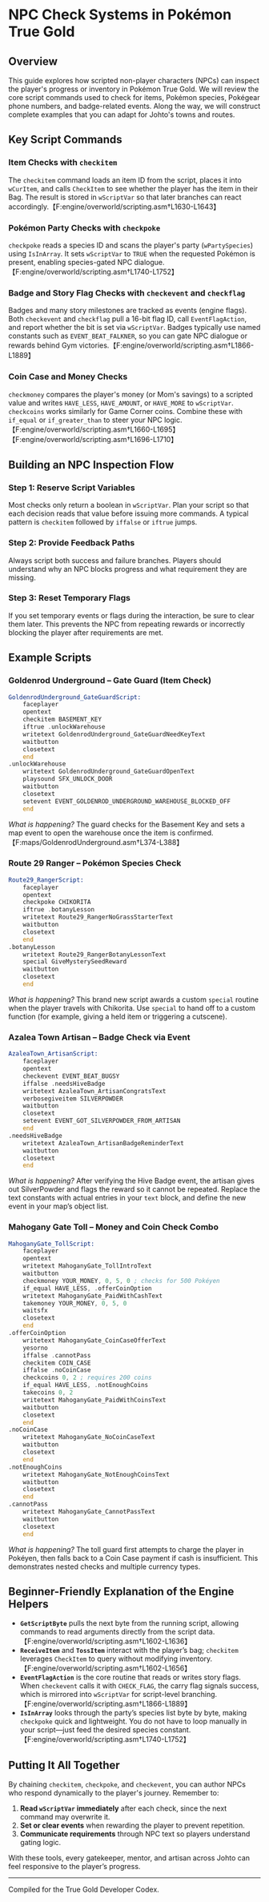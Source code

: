 # NPC Check Systems in Pokémon True Gold

## Overview
This guide explores how scripted non-player characters (NPCs) can inspect the player's progress or inventory in Pokémon True Gold. We will review the core script commands used to check for items, Pokémon species, Pokégear phone numbers, and badge-related events. Along the way, we will construct complete examples that you can adapt for Johto's towns and routes.

## Key Script Commands

### Item Checks with `checkitem`
The `checkitem` command loads an item ID from the script, places it into `wCurItem`, and calls `CheckItem` to see whether the player has the item in their Bag. The result is stored in `wScriptVar` so that later branches can react accordingly.【F:engine/overworld/scripting.asm†L1630-L1643】

### Pokémon Party Checks with `checkpoke`
`checkpoke` reads a species ID and scans the player's party (`wPartySpecies`) using `IsInArray`. It sets `wScriptVar` to `TRUE` when the requested Pokémon is present, enabling species-gated NPC dialogue.【F:engine/overworld/scripting.asm†L1740-L1752】

### Badge and Story Flag Checks with `checkevent` and `checkflag`
Badges and many story milestones are tracked as events (engine flags). Both `checkevent` and `checkflag` pull a 16-bit flag ID, call `EventFlagAction`, and report whether the bit is set via `wScriptVar`. Badges typically use named constants such as `EVENT_BEAT_FALKNER`, so you can gate NPC dialogue or rewards behind Gym victories.【F:engine/overworld/scripting.asm†L1866-L1889】

### Coin Case and Money Checks
`checkmoney` compares the player's money (or Mom's savings) to a scripted value and writes `HAVE_LESS`, `HAVE_AMOUNT`, or `HAVE_MORE` to `wScriptVar`. `checkcoins` works similarly for Game Corner coins. Combine these with `if_equal` or `if_greater_than` to steer your NPC logic.【F:engine/overworld/scripting.asm†L1660-L1695】【F:engine/overworld/scripting.asm†L1696-L1710】

## Building an NPC Inspection Flow

### Step 1: Reserve Script Variables
Most checks only return a boolean in `wScriptVar`. Plan your script so that each decision reads that value before issuing more commands. A typical pattern is `checkitem` followed by `iffalse` or `iftrue` jumps.

### Step 2: Provide Feedback Paths
Always script both success and failure branches. Players should understand why an NPC blocks progress and what requirement they are missing.

### Step 3: Reset Temporary Flags
If you set temporary events or flags during the interaction, be sure to clear them later. This prevents the NPC from repeating rewards or incorrectly blocking the player after requirements are met.

## Example Scripts

### Goldenrod Underground – Gate Guard (Item Check)
```asm
GoldenrodUnderground_GateGuardScript:
    faceplayer
    opentext
    checkitem BASEMENT_KEY
    iftrue .unlockWarehouse
    writetext GoldenrodUnderground_GateGuardNeedKeyText
    waitbutton
    closetext
    end
.unlockWarehouse
    writetext GoldenrodUnderground_GateGuardOpenText
    playsound SFX_UNLOCK_DOOR
    waitbutton
    closetext
    setevent EVENT_GOLDENROD_UNDERGROUND_WAREHOUSE_BLOCKED_OFF
    end
```
*What is happening?* The guard checks for the Basement Key and sets a map event to open the warehouse once the item is confirmed.【F:maps/GoldenrodUnderground.asm†L374-L388】

### Route 29 Ranger – Pokémon Species Check
```asm
Route29_RangerScript:
    faceplayer
    opentext
    checkpoke CHIKORITA
    iftrue .botanyLesson
    writetext Route29_RangerNoGrassStarterText
    waitbutton
    closetext
    end
.botanyLesson
    writetext Route29_RangerBotanyLessonText
    special GiveMysterySeedReward
    waitbutton
    closetext
    end
```
*What is happening?* This brand new script awards a custom `special` routine when the player travels with Chikorita. Use `special` to hand off to a custom function (for example, giving a held item or triggering a cutscene).

### Azalea Town Artisan – Badge Check via Event
```asm
AzaleaTown_ArtisanScript:
    faceplayer
    opentext
    checkevent EVENT_BEAT_BUGSY
    iffalse .needsHiveBadge
    writetext AzaleaTown_ArtisanCongratsText
    verbosegiveitem SILVERPOWDER
    waitbutton
    closetext
    setevent EVENT_GOT_SILVERPOWDER_FROM_ARTISAN
    end
.needsHiveBadge
    writetext AzaleaTown_ArtisanBadgeReminderText
    waitbutton
    closetext
    end
```
*What is happening?* After verifying the Hive Badge event, the artisan gives out SilverPowder and flags the reward so it cannot be repeated. Replace the text constants with actual entries in your `text` block, and define the new event in your map’s object list.

### Mahogany Gate Toll – Money and Coin Check Combo
```asm
MahoganyGate_TollScript:
    faceplayer
    opentext
    writetext MahoganyGate_TollIntroText
    waitbutton
    checkmoney YOUR_MONEY, 0, 5, 0 ; checks for 500 Pokéyen
    if_equal HAVE_LESS, .offerCoinOption
    writetext MahoganyGate_PaidWithCashText
    takemoney YOUR_MONEY, 0, 5, 0
    waitsfx
    closetext
    end
.offerCoinOption
    writetext MahoganyGate_CoinCaseOfferText
    yesorno
    iffalse .cannotPass
    checkitem COIN_CASE
    iffalse .noCoinCase
    checkcoins 0, 2 ; requires 200 coins
    if_equal HAVE_LESS, .notEnoughCoins
    takecoins 0, 2
    writetext MahoganyGate_PaidWithCoinsText
    waitbutton
    closetext
    end
.noCoinCase
    writetext MahoganyGate_NoCoinCaseText
    waitbutton
    closetext
    end
.notEnoughCoins
    writetext MahoganyGate_NotEnoughCoinsText
    waitbutton
    closetext
    end
.cannotPass
    writetext MahoganyGate_CannotPassText
    waitbutton
    closetext
    end
```
*What is happening?* The toll guard first attempts to charge the player in Pokéyen, then falls back to a Coin Case payment if cash is insufficient. This demonstrates nested checks and multiple currency types.

## Beginner-Friendly Explanation of the Engine Helpers

- **`GetScriptByte`** pulls the next byte from the running script, allowing commands to read arguments directly from the script data.【F:engine/overworld/scripting.asm†L1602-L1636】
- **`ReceiveItem`** and **`TossItem`** interact with the player’s bag; `checkitem` leverages `CheckItem` to query without modifying inventory.【F:engine/overworld/scripting.asm†L1602-L1656】
- **`EventFlagAction`** is the core routine that reads or writes story flags. When `checkevent` calls it with `CHECK_FLAG`, the carry flag signals success, which is mirrored into `wScriptVar` for script-level branching.【F:engine/overworld/scripting.asm†L1866-L1889】
- **`IsInArray`** looks through the party’s species list byte by byte, making `checkpoke` quick and lightweight. You do not have to loop manually in your script—just feed the desired species constant.【F:engine/overworld/scripting.asm†L1740-L1752】

## Putting It All Together
By chaining `checkitem`, `checkpoke`, and `checkevent`, you can author NPCs who respond dynamically to the player's journey. Remember to:

1. **Read `wScriptVar` immediately** after each check, since the next command may overwrite it.
2. **Set or clear events** when rewarding the player to prevent repetition.
3. **Communicate requirements** through NPC text so players understand gating logic.

With these tools, every gatekeeper, mentor, and artisan across Johto can feel responsive to the player’s progress.

---
Compiled for the True Gold Developer Codex.
